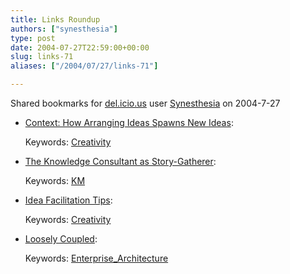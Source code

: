 ```yaml
---
title: Links Roundup
authors: ["synesthesia"]
type: post
date: 2004-07-27T22:59:00+00:00
slug: links-71 
aliases: ["/2004/07/27/links-71"]

---
```

Shared bookmarks for [del.icio.us][1] user  [Synesthesia][2] on 2004-7-27

  * [Context: How Arranging Ideas Spawns New Ideas][3]:
   
    Keywords: [Creativity][4]
  * [The Knowledge Consultant as Story-Gatherer][5]:
   
    Keywords: [KM][6]
  * [Idea Facilitation Tips][7]:
   
    Keywords: [Creativity][4]
  * [Loosely Coupled][8]:
   
    Keywords: [Enterprise_Architecture][9]

 [1]: https://del.icio.us/
 [2]: https://del.icio.us/synesthesia
 [3]: https://blog.contentious.com/archives/000288.html "https://blog.contentious.com/archives/000288.html"
 [4]: https://del.icio.us/synesthesia/Creativity
 [5]: https://blogs.salon.com/0002007/2004/07/26.html "https://blogs.salon.com/0002007/2004/07/26.html"
 [6]: https://del.icio.us/synesthesia/KM
 [7]: https://thinksmart.typepad.com/good_morning_thinkers/2004/07/idea_facilitati.html "https://thinksmart.typepad.com/good_morning_thinkers/2004/07/idea_facilitati.html"
 [8]: https://www.rds.com/books/looselyCoupled/index.html "https://www.rds.com/books/looselyCoupled/index.html"
 [9]: https://del.icio.us/synesthesia/Enterprise_Architecture